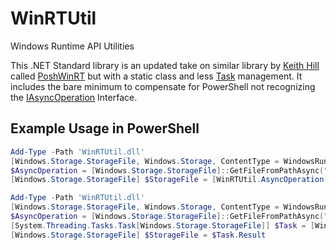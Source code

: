 # WinRTUtil
Windows Runtime API Utilities

This .NET Standard library is an updated take on similar library by [Keith Hill](https://github.com/rkeithhill) called [PoshWinRT](https://github.com/rkeithhill/PoshWinRT) but with a static class and less [Task<TResult>](https://docs.microsoft.com/en-us/dotnet/api/system.threading.tasks.task-1) management. It includes the bare minimum to compensate for PowerShell not recognizing the [IAsyncOperation<TResult>](https://docs.microsoft.com/en-us/uwp/api/windows.foundation.iasyncoperation-1) Interface.

## Example Usage in PowerShell
```powershell
Add-Type -Path 'WinRTUtil.dll'
[Windows.Storage.StorageFile, Windows.Storage, ContentType = WindowsRuntime] | Out-Null
$AsyncOperation = [Windows.Storage.StorageFile]::GetFileFromPathAsync("D:\myFile.txt")
[Windows.Storage.StorageFile] $StorageFile = [WinRTUtil.AsyncOperation[Windows.Storage.StorageFile]]::GetResults($AsyncOperation)
```

```powershell
Add-Type -Path 'WinRTUtil.dll'
[Windows.Storage.StorageFile, Windows.Storage, ContentType = WindowsRuntime] | Out-Null
$AsyncOperation = [Windows.Storage.StorageFile]::GetFileFromPathAsync("D:\myFile.txt")
[System.Threading.Tasks.Task[Windows.Storage.StorageFile]] $Task = [WinRTUtil.AsyncOperation[Windows.Storage.StorageFile]]::AsTask($AsyncOperation)
[Windows.Storage.StorageFile] $StorageFile = $Task.Result
```
